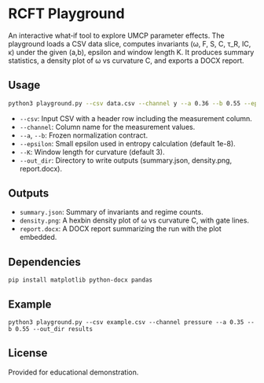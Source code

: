 # RCFT Playground

An interactive what‑if tool to explore UMCP parameter effects. The playground loads a CSV data slice, computes invariants (ω, F, S, C, τ_R, IC, κ) under the given (a,b), epsilon and window length K. It produces summary statistics, a density plot of ω vs curvature C, and exports a DOCX report.

## Usage

```bash
python3 playground.py --csv data.csv --channel y --a 0.36 --b 0.55 --epsilon 1e-8 --K 3 --out_dir out_play
```

- `--csv`: Input CSV with a header row including the measurement column.
- `--channel`: Column name for the measurement values.
- `--a`, `--b`: Frozen normalization contract.
- `--epsilon`: Small epsilon used in entropy calculation (default 1e-8).
- `--K`: Window length for curvature (default 3).
- `--out_dir`: Directory to write outputs (summary.json, density.png, report.docx).

## Outputs

- `summary.json`: Summary of invariants and regime counts.
- `density.png`: A hexbin density plot of ω vs curvature C, with gate lines.
- `report.docx`: A DOCX report summarizing the run with the plot embedded.

## Dependencies

```
pip install matplotlib python-docx pandas
```

## Example

```
python3 playground.py --csv example.csv --channel pressure --a 0.35 --b 0.55 --out_dir results
```

## License

Provided for educational demonstration.
